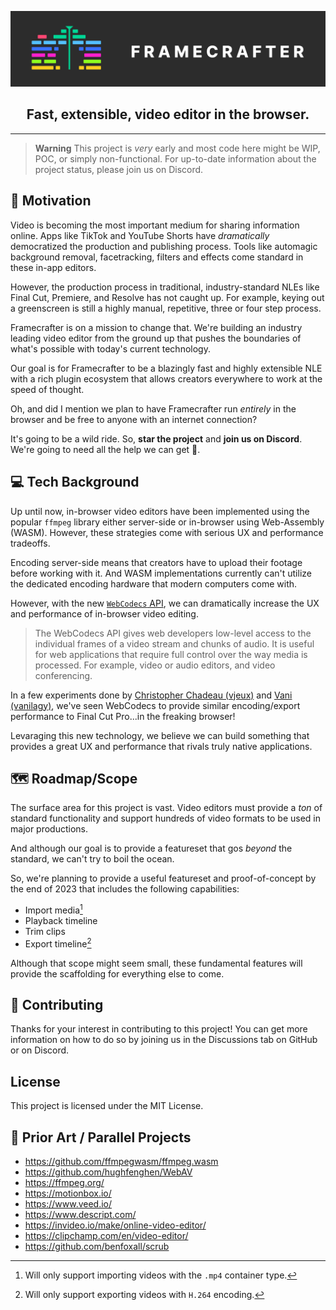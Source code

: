 ![framecrafter-logo-banner](./assets//framecrafter-logo-text.png)

<h2 align="center">
Fast, extensible, video editor in the browser.
</h2>

---

> **Warning**
> This project is _very_ early and most code here might be WIP, POC, or simply non-functional. For up-to-date information about the project status, please join us on Discord.

## 🤔 Motivation

Video is becoming the most important medium for sharing information online. Apps like TikTok and YouTube Shorts have _dramatically_ democratized the production and publishing process. Tools like automagic background removal, facetracking, filters and effects come standard in these in-app editors.

However, the production process in traditional, industry-standard NLEs like Final Cut, Premiere, and Resolve has not caught up. For example, keying out a greenscreen is still a highly manual, repetitive, three or four step process.

Framecrafter is on a mission to change that. We're building an industry leading video editor from the ground up that pushes the boundaries of what's possible with today's current technology.

Our goal is for Framecrafter to be a blazingly fast and highly extensible NLE with a rich plugin ecosystem that allows creators everywhere to work at the speed of thought.

Oh, and did I mention we plan to have Framecrafter run _entirely_ in the browser and be free to anyone with an internet connection?

It's going to be a wild ride. So, **star the project** and **join us on Discord**. We're going to need all the help we can get 💪.

## 💻 Tech Background

Up until now, in-browser video editors have been implemented using the popular `ffmpeg` library either server-side or in-browser using Web-Assembly (WASM). However, these strategies come with serious UX and performance tradeoffs.

Encoding server-side means that creators have to upload their footage before working with it. And WASM implementations currently can't utilize the dedicated encoding hardware that modern computers come with.

However, with the new [`WebCodecs` API](https://developer.mozilla.org/en-US/docs/Web/API/WebCodecs_API), we can dramatically increase the UX and performance of in-browser video editing.

> The WebCodecs API gives web developers low-level access to the individual frames of a video stream and chunks of audio. It is useful for web applications that require full control over the way media is processed. For example, video or audio editors, and video conferencing.

In a few experiments done by [Christopher Chadeau (vjeux)](https://github.com/vjeux/mp4-h264-re-encode) and [Vani (vanilagy)](https://github.com/Vanilagy/mp4-muxer), we've seen WebCodecs to provide similar encoding/export performance to Final Cut Pro...in the freaking browser!

Levaraging this new technology, we believe we can build something that provides a great UX and performance that rivals truly native applications.

## 🗺️ Roadmap/Scope

The surface area for this project is vast. Video editors must provide a _ton_ of standard functionality and support hundreds of video formats to be used in major productions.

And although our goal is to provide a featureset that gos _beyond_ the standard, we can't try to boil the ocean.

So, we're planning to provide a useful featureset and proof-of-concept by the end of 2023 that includes the following capabilities:

- Import media[^1]
- Playback timeline
- Trim clips
- Export timeline[^2]

[^1]: Will only support importing videos with the `.mp4` container type.
[^2]: Will only support exporting videos with `H.264` encoding.

Although that scope might seem small, these fundamental features will provide the scaffolding for everything else to come.

## 🙌 Contributing

Thanks for your interest in contributing to this project! You can get more information on how to do so by joining us in the Discussions tab on GitHub or on Discord.

## License

This project is licensed under the MIT License.

## 🙏 Prior Art / Parallel Projects

- https://github.com/ffmpegwasm/ffmpeg.wasm
- https://github.com/hughfenghen/WebAV
- https://ffmpeg.org/
- https://motionbox.io/
- https://www.veed.io/
- https://www.descript.com/
- https://invideo.io/make/online-video-editor/
- https://clipchamp.com/en/video-editor/
- https://github.com/benfoxall/scrub
